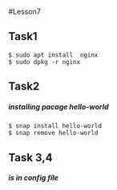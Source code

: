 #Lesson7
## Task1

	$ sudo apt install  nginx
	$ sudo dpkg -r nginx

## Task2
##### installing pacage hello-world

	$ snap install hello-world
	$ snap remove hello-world
	
	
## Task 3,4
##### is in config file
